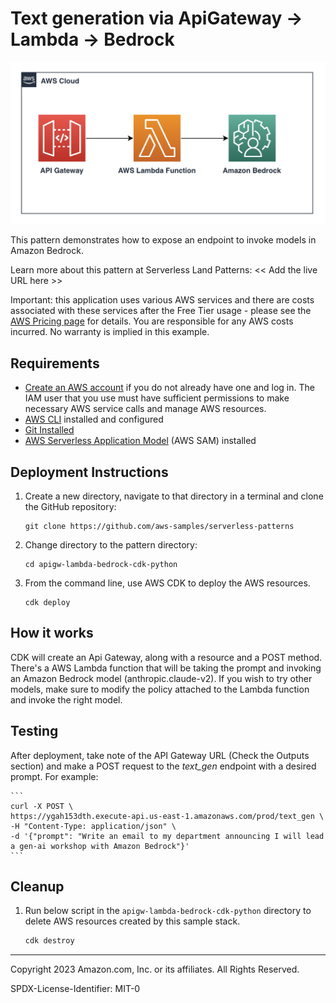 # Text generation via ApiGateway -> Lambda -> Bedrock

![architecture](architecture/architecture.png)

This pattern demonstrates how to expose an endpoint to invoke models in Amazon Bedrock.

Learn more about this pattern at Serverless Land Patterns: << Add the live URL here >>

Important: this application uses various AWS services and there are costs associated with these services after the Free Tier usage - please see the [AWS Pricing page](https://aws.amazon.com/pricing/) for details. You are responsible for any AWS costs incurred. No warranty is implied in this example.

## Requirements

* [Create an AWS account](https://portal.aws.amazon.com/gp/aws/developer/registration/index.html) if you do not already have one and log in. The IAM user that you use must have sufficient permissions to make necessary AWS service calls and manage AWS resources.
* [AWS CLI](https://docs.aws.amazon.com/cli/latest/userguide/install-cliv2.html) installed and configured
* [Git Installed](https://git-scm.com/book/en/v2/Getting-Started-Installing-Git)
* [AWS Serverless Application Model](https://docs.aws.amazon.com/serverless-application-model/latest/developerguide/serverless-sam-cli-install.html) (AWS SAM) installed

## Deployment Instructions

1. Create a new directory, navigate to that directory in a terminal and clone the GitHub repository:
    ``` 
    git clone https://github.com/aws-samples/serverless-patterns
    ```
1. Change directory to the pattern directory:
    ```
    cd apigw-lambda-bedrock-cdk-python
    ```
1. From the command line, use AWS CDK to deploy the AWS resources.
    ```
    cdk deploy
    ```

## How it works

CDK will create an Api Gateway, along with a resource and a POST method. There's a AWS Lambda function that will be taking the prompt and invoking an Amazon Bedrock model (anthropic.claude-v2). If you wish to try other models, make sure to modify the policy attached to the Lambda function and invoke the right model.

## Testing

After deployment, take note of the API Gateway URL (Check the Outputs section) and make a POST request to the *text_gen* endpoint with a desired prompt. For example:

    ```
    curl -X POST \
    https://ygah153dth.execute-api.us-east-1.amazonaws.com/prod/text_gen \
    -H "Content-Type: application/json" \
    -d '{"prompt": "Write an email to my department announcing I will lead a gen-ai workshop with Amazon Bedrock"}'
    ```


## Cleanup
 
1. Run below script in the `apigw-lambda-bedrock-cdk-python` directory to delete AWS resources created by this sample stack.
    ```bash
    cdk destroy
    ```

----
Copyright 2023 Amazon.com, Inc. or its affiliates. All Rights Reserved.

SPDX-License-Identifier: MIT-0